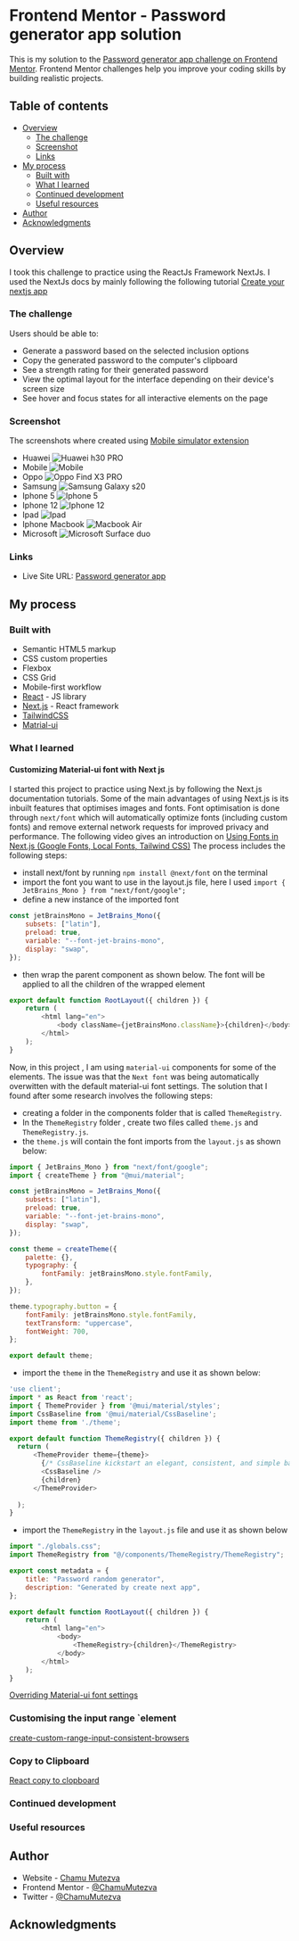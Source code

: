 # Frontend Mentor - Password generator app solution

This is my solution to the [Password generator app challenge on Frontend Mentor](https://www.frontendmentor.io/challenges/password-generator-app-Mr8CLycqjh). Frontend Mentor challenges help you improve your coding skills by building realistic projects.

## Table of contents

- [Overview](#overview)
  - [The challenge](#the-challenge)
  - [Screenshot](#screenshot)
  - [Links](#links)
- [My process](#my-process)
  - [Built with](#built-with)
  - [What I learned](#what-i-learned)
  - [Continued development](#continued-development)
  - [Useful resources](#useful-resources)
- [Author](#author)
- [Acknowledgments](#acknowledgments)

## Overview

I took this challenge to practice using the ReactJs Framework NextJs. I used the NextJs docs by mainly following the
following tutorial [Create your nextjs app](https://nextjs.org/learn/basics/create-nextjs-app)

### The challenge

Users should be able to:

- Generate a password based on the selected inclusion options
- Copy the generated password to the computer's clipboard
- See a strength rating for their generated password
- View the optimal layout for the interface depending on their device's screen size
- See hover and focus states for all interactive elements on the page

### Screenshot

The screenshots where created using [Mobile simulator extension](https://chrome.google.com/webstore/detail/simulateur-mobile/ckejmhbmlajgoklhgbapkiccekfoccmk?hl=en-US)

- Huawei ![Huawei h30 PRO](src/assets/huaweih30pro.png)
- Mobile ![Mobile](src/assets/mobile.png)
- Oppo ![Oppo Find X3 PRO](src/assets/oppo.png)
- Samsung ![Samsung Galaxy s20](src/assets/s20.png)
- Iphone 5 ![Iphone 5](src/assets/iphone5.png)
- Iphone 12 ![Iphone 12](src/assets/iphone12.png)
- Ipad ![Ipad](src/assets/ipad.png)
- Iphone Macbook ![Macbook Air](src/assets/mac.png)
- Microsoft ![Microsoft Surface duo](src/assets/microsoft-duo.png)

### Links

- Live Site URL: [Password generator app](https://password-generator-queseri.vercel.app/)

## My process

### Built with

- Semantic HTML5 markup
- CSS custom properties
- Flexbox
- CSS Grid
- Mobile-first workflow
- [React](https://reactjs.org/) - JS library
- [Next.js](https://nextjs.org/) - React framework
- [TailwindCSS](https://tailwindcss.com/)
- [Matrial-ui](https://mui.com/)

### What I learned

#### Customizing Material-ui font with Next js

I started this project to practice using Next.js by following the Next.js documentation tutorials.  Some of the main advantages of using Next.js is its inbuilt features that optimises images and fonts. Font optimisation is done through `next/font` which will automatically optimize fonts (including custom fonts) and remove external network requests for improved privacy and performance. The following video gives an introduction on [Using Fonts in Next.js (Google Fonts, Local Fonts, Tailwind CSS)](https://www.youtube.com/watch?v=L8_98i_bMMA)
The process includes the following steps:

- install next/font by running `npm install @next/font` on the terminal
- import the font you want to use in the layout.js file, here I used `import { JetBrains_Mono } from "next/font/google";`
- define a new instance of the imported font

``` js
const jetBrainsMono = JetBrains_Mono({
    subsets: ["latin"],
    preload: true,
    variable: "--font-jet-brains-mono",
    display: "swap",
});
```

- then wrap the parent component as shown below. The font will be applied to all the children of the wrapped element

``` js
export default function RootLayout({ children }) {
    return (
        <html lang="en">
            <body className={jetBrainsMono.className}>{children}</body>
        </html>
    );
}
```

Now, in this project , I am using `material-ui`  components for some of the elements. The issue was that the `Next font` was being automatically overwitten with the default material-ui font settings. The solution that I found after some research involves the following steps:

- creating a folder in the components folder that is called `ThemeRegistry`.
- In the `ThemeRegistry` folder , create two files called `theme.js` and `ThemeRegistry.js`.
- the `theme.js` will contain the font imports from the `layout.js` as shown below:

``` js
import { JetBrains_Mono } from "next/font/google";
import { createTheme } from "@mui/material";

const jetBrainsMono = JetBrains_Mono({
    subsets: ["latin"],
    preload: true,
    variable: "--font-jet-brains-mono",
    display: "swap",
});

const theme = createTheme({
    palette: {},
    typography: {
        fontFamily: jetBrainsMono.style.fontFamily,
    },
});

theme.typography.button = {
    fontFamily: jetBrainsMono.style.fontFamily,
    textTransform: "uppercase",
    fontWeight: 700,   
};

export default theme;
```

- import the `theme` in the `ThemeRegistry` and use it as shown below:

```js
'use client';
import * as React from 'react';
import { ThemeProvider } from '@mui/material/styles';
import CssBaseline from '@mui/material/CssBaseline';
import theme from './theme';

export default function ThemeRegistry({ children }) {
  return (  
      <ThemeProvider theme={theme}>
        {/* CssBaseline kickstart an elegant, consistent, and simple baseline to build upon. */}
        <CssBaseline />
        {children}
      </ThemeProvider>
   
  );
}

```

- import the `ThemeRegistry` in the `layout.js` file  and use it as shown below

``` js
import "./globals.css";
import ThemeRegistry from "@/components/ThemeRegistry/ThemeRegistry";

export const metadata = {
    title: "Password random generator",
    description: "Generated by create next app",
};

export default function RootLayout({ children }) {
    return (
        <html lang="en">
            <body>               
                <ThemeRegistry>{children}</ThemeRegistry>
            </body>
        </html>
    );
}
```

[Overriding Material-ui font settings](https://github.com/mui/material-ui/blob/master/examples/material-ui-nextjs/src/components/ThemeRegistry/ThemeRegistry.js)

### Customising the input range `element

[create-custom-range-input-consistent-browsers](https://www.smashingmagazine.com/2021/12/create-custom-range-input-consistent-browsers/)

### Copy to Clipboard

[React copy to clopboard](https://www.scaler.com/topics/react/react-copy-to-clipboard/)

### Continued development

### Useful resources

## Author

- Website - [Chamu Mutezva](https://github.com/ChamuMutezva)
- Frontend Mentor - [@ChamuMutezva](https://www.frontendmentor.io/profile/ChamuMutezva)
- Twitter - [@ChamuMutezva](https://twitter.com/ChamuMutezva)

## Acknowledgments
